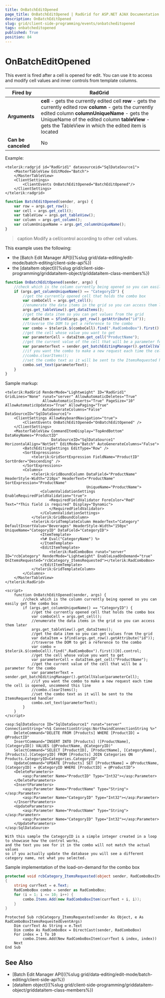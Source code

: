 ```yaml
---
title: OnBatchEditOpened
page_title: OnBatchEditOpened | RadGrid for ASP.NET AJAX Documentation
description: OnBatchEditOpened
slug: grid/client-side-programming/events/onbatcheditopened
tags: onbatcheditopened
published: True
position: 84
---
```


# OnBatchEditOpened


This event is fired after a cell is opened for edit. You can use it to access and modify cell values and inner controls from template columns. 


|  **Fired by**  | RadGrid |
| ------ | ------ |
| **Arguments** | **cell** - gets the currently edited cell **row** - gets the currently edited row **column** - gets the currently edited column **columnUniqueName** - gets the UniqueName of the edited column **tableView** - gets the TableView in which the edited item is located|
| **Can be canceled** |No|

Example:

````ASP.NET
<telerik:radgrid id="RadGrid1" datasourceid="SqlDataSource1">
    <MasterTableView EditMode="Batch">
    </MasterTableView>
    <ClientSettings>
        <ClientEvents OnBatchEditOpened="BatchEditOpened"/>
    </ClientSettings>
</telerik:radgrid>
````

````JavaScript
function BatchEditOpened(sender, args) {
    var row = args.get_row();
    var cell = args.get_cell();
    var tableView = args.get_tableView();
    var column = args.get_column();
    var columnUniqueName = args.get_columnUniqueName();
}
````

>caption Modify a cell/control according to other cell values.

This example uses the following:

* the [Batch Edit Manager API]({%slug grid/data-editing/edit-mode/batch-editing/client-side-api%})
* the [dataItem object]({%slug grid/client-side-programming/griddataitem-object/griddataitem-class-members%})


````JavaScript
function OnBatchEditOpened(sender, args) {
	//check which is the column currently being opened so you can easily get the combo box
	if (args.get_columnUniqueName() == "CategoryID") {
		//get the currently opened cell that holds the combo box
		var comboCell = args.get_cell();
		//enumerate the data items in the grid so you can access them later
		args.get_tableView().get_dataItems();
		//get the data item so you can get values from the grid
		var dataItem = $find(args.get_row().getAttribute("id"));
		//traverse the DOM to get a reference to the combo
		var combo = $telerik.$(comboCell).find(".RadComboBox").first()[0].control;
		//get the cell whose value you want to get
		var parameterCell = dataItem.get_cell("ProductName");
		//get the current value of the cell that will be a parameter for the combo
		var parameterText = sender.get_batchEditingManager().getCellValue(parameterCell);
		//if you want the combo to make a new request each time the cell is opened, uncommend this line
		//combo.clearItems();
		//set the combo text as it will be sent to the ItemsRequested handler
		combo.set_text(parameterText);
	}
}
````

Sample markup:

````ASP.NET
<telerik:RadGrid RenderMode="Lightweight" ID="RadGrid1" GridLines="None" runat="server" AllowAutomaticDeletes="True"
				 AllowAutomaticInserts="True" PageSize="10"  AllowAutomaticUpdates="True" AllowPaging="True"
				 AutoGenerateColumns="False" DataSourceID="SqlDataSource1">
	<ClientSettings AllowKeyboardNavigation="true">
		<ClientEvents OnBatchEditOpened="OnBatchEditOpened" />
	</ClientSettings>
	<MasterTableView CommandItemDisplay="TopAndBottom" DataKeyNames="ProductID"
					 DataSourceID="SqlDataSource1" HorizontalAlign="NotSet" EditMode="Batch" AutoGenerateColumns="False">
		<BatchEditingSettings EditType="Row" />
		<SortExpressions>
			<telerik:GridSortExpression FieldName="ProductID" SortOrder="Descending" />
		</SortExpressions>
		<Columns>
			<telerik:GridBoundColumn DataField="ProductName" HeaderStyle-Width="210px" HeaderText="ProductName" SortExpression="ProductName"
									 UniqueName="ProductName">
				<ColumnValidationSettings EnableRequiredFieldValidation="true">
					<RequiredFieldValidator ForeColor="Red" Text="*This field is required" Display="Dynamic">
					</RequiredFieldValidator>
				</ColumnValidationSettings>
			</telerik:GridBoundColumn>
			<telerik:GridTemplateColumn HeaderText="Category" DefaultInsertValue="Beverages" HeaderStyle-Width="150px" UniqueName="CategoryID" DataField="CategoryID">
				<ItemTemplate>
				<%# Eval("CategoryName") %>
				</ItemTemplate>
				<EditItemTemplate>
					<telerik:RadComboBox runat="server" ID="rcbCategory" RenderMode="Lightweight" EnableLoadOnDemand="true" OnItemsRequested="rcbCategory_ItemsRequested"></telerik:RadComboBox>
				</EditItemTemplate>
			</telerik:GridTemplateColumn>
		</Columns>
	</MasterTableView>
</telerik:RadGrid>

<script>
	function OnBatchEditOpened(sender, args) {
		//check which is the column currently being opened so you can easily get the combo box
		if (args.get_columnUniqueName() == "CategoryID") {
			//get the currently opened cell that holds the combo box
			var comboCell = args.get_cell();
			//enumerate the data items in the grid so you can access them later
			args.get_tableView().get_dataItems();
			//get the data item so you can get values from the grid
			var dataItem = $find(args.get_row().getAttribute("id"));
			//traverse the DOM to get a reference to the combo
			var combo = $telerik.$(comboCell).find(".RadComboBox").first()[0].control;
			//get the cell whose value you want to get
			var parameterCell = dataItem.get_cell("ProductName");
			//get the current value of the cell that will be a parameter for the combo
			var parameterText = sender.get_batchEditingManager().getCellValue(parameterCell);
			//if you want the combo to make a new request each time the cell is opened, uncommend this line
			//combo.clearItems();
			//set the combo text as it will be sent to the ItemsRequested handler
			combo.set_text(parameterText);
		}
	}
</script>

<asp:SqlDataSource ID="SqlDataSource1" runat="server" ConnectionString="<%$ ConnectionStrings:NorthwindConnectionString %>"
    DeleteCommand="DELETE FROM [Products] WHERE [ProductID] = @ProductID"
    InsertCommand="INSERT INTO [Products] ([ProductName], [CategoryID]) VALUES (@ProductName, @CategoryID)"
    SelectCommand="SELECT [ProductID], [ProductName], [CategoryName], [Products].[CategoryID] FROM [Products] JOIN Categories ON Products.CategoryID=Categories.CategoryID"
    UpdateCommand="UPDATE [Products] SET [ProductName] = @ProductName, [CategoryID] = @CategoryID WHERE [ProductID] = @ProductID">
    <DeleteParameters>
        <asp:Parameter Name="ProductID" Type="Int32"></asp:Parameter>
    </DeleteParameters>
    <InsertParameters>
        <asp:Parameter Name="ProductName" Type="String"></asp:Parameter>
        <asp:Parameter Name="CategoryID" Type="Int32"></asp:Parameter>
    </InsertParameters>
    <UpdateParameters>
        <asp:Parameter Name="ProductName" Type="String"></asp:Parameter>
        <asp:Parameter Name="CategoryID" Type="Int32"></asp:Parameter>
    </UpdateParameters>
</asp:SqlDataSource>

With this sample the CategoryID is a simple integer created in a loop to showcase how the control works,
and the text you see for it in the combo will not match the actual values
so if you actually update the database you will see a different category name, not what you selected.
````

Sample implementation of the load-on-demand for the combo box

````C#
protected void rcbCategory_ItemsRequested(object sender, RadComboBoxItemsRequestedEventArgs e)
{
	string currText = e.Text;
	RadComboBox combo = sender as RadComboBox;
	for (i = 1; i <= 10; i++) {
		combo.Items.Add(new RadComboBoxItem(currText + i, i));
	}
}
````
````VB
Protected Sub rcbCategory_ItemsRequested(sender As Object, e As RadComboBoxItemsRequestedEventArgs)
	Dim currText As String = e.Text
	Dim combo As RadComboBox = DirectCast(sender, RadComboBox)
	For index = 1 To 10
		combo.Items.Add(New RadComboBoxItem(currText & index, index))
	Next
End Sub
````

## See Also

* [Batch Edit Manager API]({%slug grid/data-editing/edit-mode/batch-editing/client-side-api%})
* [dataItem object]({%slug grid/client-side-programming/griddataitem-object/griddataitem-class-members%})
